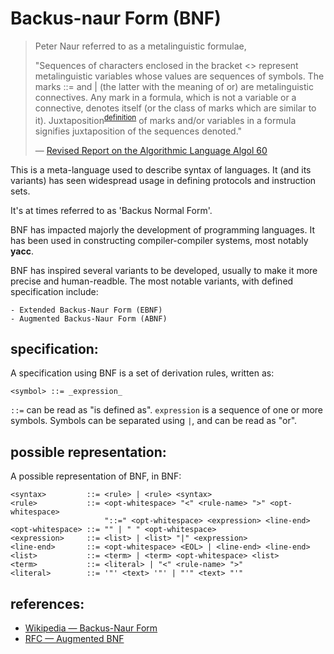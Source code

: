 
# Backus-naur Form (BNF)

> Peter Naur referred to as a metalinguistic formulae,
>
> "Sequences of characters enclosed in the bracket <> represent
> metalinguistic variables whose values are sequences of symbols.
> The marks ::= and | (the latter with the meaning of or) are
> metalinguistic connectives. Any mark in a formula, which is not a
> variable or a connective, denotes itself (or the class of marks which
> are similar to it). Juxtaposition<sup>[definition][def]</sup> of marks
> and/or variables in a formula signifies juxtaposition of the sequences
> denoted."
>
> &mdash; [Revised Report on the Algorithmic Language Algol 60](http://www.masswerk.at/algol60/report.htm)

[def]:https://www.wordnik.com/words/juxtaposition

This is a meta-language used to describe syntax of languages. It (and its
variants) has seen widespread usage in defining protocols and instruction
sets.

It's at times referred to as 'Backus Normal Form'.

BNF has impacted majorly the development of programming languages. It has
been used in constructing compiler-compiler systems, most notably **yacc**.

BNF has inspired several variants to be developed, usually to make it
more precise and human-readble. The most notable variants, with defined
specification include:

    - Extended Backus-Naur Form (EBNF)
    - Augmented Backus-Naur Form (ABNF)


## specification:

A specification using BNF is a set of derivation rules, written as:

```
<symbol> ::= _expression_
```

`::=` can be read as "is defined as". `expression` is a sequence of one or
more symbols. Symbols can be separated using `|`, and can be read as "or".


## possible representation:

A possible representation of BNF, in BNF:

```
<syntax>         ::= <rule> | <rule> <syntax>
<rule>           ::= <opt-whitespace> "<" <rule-name> ">" <opt-whitespace>
                     "::=" <opt-whitespace> <expression> <line-end>
<opt-whitespace> ::= "" | " " <opt-whitespace>
<expression>     ::= <list> | <list> "|" <expression>
<line-end>       ::= <opt-whitespace> <EOL> | <line-end> <line-end>
<list>           ::= <term> | <term> <opt-whitespace> <list>
<term>           ::= <literal> | "<" <rule-name> ">"
<literal>        ::= '"' <text> '"' | "'" <text> "'"
```

## references:

* [Wikipedia &mdash; Backus-Naur Form](https://en.wikipedia.org/wiki/Backus%E2%80%93Naur_Form)
* [RFC &mdash; Augmented BNF][abnf]

[abnf]:https://tools.ietf.org/html/rfc5234

